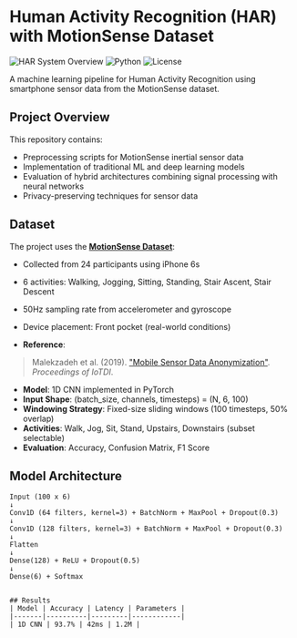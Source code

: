 # Human Activity Recognition (HAR) with MotionSense Dataset

![HAR System Overview](https://img.shields.io/badge/Field-Computer_Vision-blue) ![Python](https://img.shields.io/badge/Python-3.8%2B-green) ![License](https://img.shields.io/badge/License-MIT-yellow)

A machine learning pipeline for Human Activity Recognition using smartphone sensor data from the MotionSense dataset.

## Project Overview
This repository contains:
- Preprocessing scripts for MotionSense inertial sensor data
- Implementation of traditional ML and deep learning models
- Evaluation of hybrid architectures combining signal processing with neural networks
- Privacy-preserving techniques for sensor data

## Dataset
The project uses the **[MotionSense Dataset](https://github.com/mmalekzadeh/motion-sense)**:
- Collected from 24 participants using iPhone 6s
- 6 activities: Walking, Jogging, Sitting, Standing, Stair Ascent, Stair Descent
- 50Hz sampling rate from accelerometer and gyroscope
- Device placement: Front pocket (real-world conditions)

- **Reference**:  
> Malekzadeh et al. (2019). ["Mobile Sensor Data Anonymization"](https://dl.acm.org/doi/10.1145/3302505.3310068). *Proceedings of IoTDI*.
- **Model**: 1D CNN implemented in PyTorch
- **Input Shape**: (batch_size, channels, timesteps) = (N, 6, 100)
- **Windowing Strategy**: Fixed-size sliding windows (100 timesteps, 50% overlap)
- **Activities**: Walk, Jog, Sit, Stand, Upstairs, Downstairs (subset selectable)
- **Evaluation**: Accuracy, Confusion Matrix, F1 Score



## Model Architecture

```text
Input (100 x 6)
↓
Conv1D (64 filters, kernel=3) + BatchNorm + MaxPool + Dropout(0.3)
↓
Conv1D (128 filters, kernel=3) + BatchNorm + MaxPool + Dropout(0.3)
↓
Flatten
↓
Dense(128) + ReLU + Dropout(0.5)
↓
Dense(6) + Softmax


## Results
| Model | Accuracy | Latency | Parameters |
|-------|----------|---------|------------|
| 1D CNN | 93.7% | 42ms | 1.2M |
